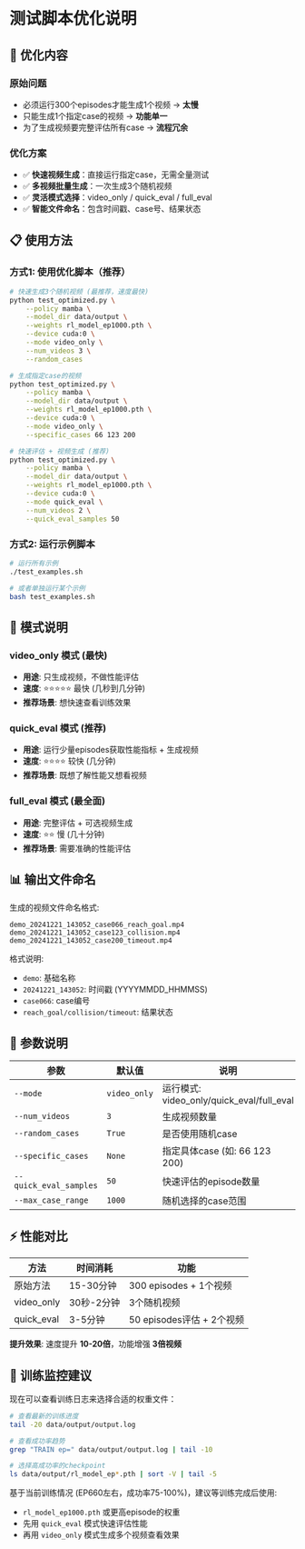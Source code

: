 # 测试脚本优化说明

## 🚀 优化内容

### 原始问题
- 必须运行300个episodes才能生成1个视频 → **太慢**
- 只能生成1个指定case的视频 → **功能单一**  
- 为了生成视频要完整评估所有case → **流程冗余**

### 优化方案
- ✅ **快速视频生成**：直接运行指定case，无需全量测试
- ✅ **多视频批量生成**：一次生成3个随机视频
- ✅ **灵活模式选择**：video_only / quick_eval / full_eval
- ✅ **智能文件命名**：包含时间戳、case号、结果状态

## 📋 使用方法

### 方式1: 使用优化脚本（推荐）

```bash
# 快速生成3个随机视频 (最推荐，速度最快)
python test_optimized.py \
    --policy mamba \
    --model_dir data/output \
    --weights rl_model_ep1000.pth \
    --device cuda:0 \
    --mode video_only \
    --num_videos 3 \
    --random_cases

# 生成指定case的视频
python test_optimized.py \
    --policy mamba \
    --model_dir data/output \
    --weights rl_model_ep1000.pth \
    --device cuda:0 \
    --mode video_only \
    --specific_cases 66 123 200

# 快速评估 + 视频生成 (推荐)
python test_optimized.py \
    --policy mamba \
    --model_dir data/output \
    --weights rl_model_ep1000.pth \
    --device cuda:0 \
    --mode quick_eval \
    --num_videos 2 \
    --quick_eval_samples 50
```

### 方式2: 运行示例脚本

```bash
# 运行所有示例
./test_examples.sh

# 或者单独运行某个示例
bash test_examples.sh
```

## 🎯 模式说明

### video_only 模式 (最快)
- **用途**: 只生成视频，不做性能评估
- **速度**: ⭐⭐⭐⭐⭐ 最快 (几秒到几分钟)
- **推荐场景**: 想快速查看训练效果

### quick_eval 模式 (推荐)
- **用途**: 运行少量episodes获取性能指标 + 生成视频
- **速度**: ⭐⭐⭐⭐ 较快 (几分钟)
- **推荐场景**: 既想了解性能又想看视频

### full_eval 模式 (最全面)
- **用途**: 完整评估 + 可选视频生成
- **速度**: ⭐⭐ 慢 (几十分钟)
- **推荐场景**: 需要准确的性能评估

## 📊 输出文件命名

生成的视频文件命名格式:
```
demo_20241221_143052_case066_reach_goal.mp4
demo_20241221_143052_case123_collision.mp4
demo_20241221_143052_case200_timeout.mp4
```

格式说明:
- `demo`: 基础名称
- `20241221_143052`: 时间戳 (YYYYMMDD_HHMMSS)
- `case066`: case编号
- `reach_goal/collision/timeout`: 结果状态

## 🔧 参数说明

| 参数 | 默认值 | 说明 |
|------|--------|------|
| `--mode` | `video_only` | 运行模式: video_only/quick_eval/full_eval |
| `--num_videos` | `3` | 生成视频数量 |
| `--random_cases` | `True` | 是否使用随机case |
| `--specific_cases` | `None` | 指定具体case (如: 66 123 200) |
| `--quick_eval_samples` | `50` | 快速评估的episode数量 |
| `--max_case_range` | `1000` | 随机选择的case范围 |

## ⚡ 性能对比

| 方法 | 时间消耗 | 功能 |
|------|----------|------|
| 原始方法 | 15-30分钟 | 300 episodes + 1个视频 |
| video_only | 30秒-2分钟 | 3个随机视频 |
| quick_eval | 3-5分钟 | 50 episodes评估 + 2个视频 |

**提升效果**: 速度提升 **10-20倍**，功能增强 **3倍视频**

## 🎥 训练监控建议

现在可以查看训练日志来选择合适的权重文件：

```bash
# 查看最新的训练进度
tail -20 data/output/output.log

# 查看成功率趋势 
grep "TRAIN ep=" data/output/output.log | tail -10

# 选择高成功率的checkpoint
ls data/output/rl_model_ep*.pth | sort -V | tail -5
```

基于当前训练情况 (EP660左右，成功率75-100%)，建议等训练完成后使用:
- `rl_model_ep1000.pth` 或更高episode的权重
- 先用 `quick_eval` 模式快速评估性能
- 再用 `video_only` 模式生成多个视频查看效果